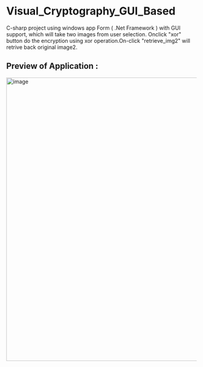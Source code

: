 # Visual_Cryptography_GUI_Based
C-sharp project using windows app Form ( .Net Framework ) with GUI support, which will take two images from user selection. Onclick "xor"  button do the encryption using xor operation.On-click "retrieve_img2" will retrive back original image2.

## Preview of Application :

<img width="750" alt="image" src="https://github.com/dwijgohil24/Visual_Cryptography_GUI_Based/assets/80956416/3135dfcb-78d1-43d0-ae7b-ac12dbabda03">


